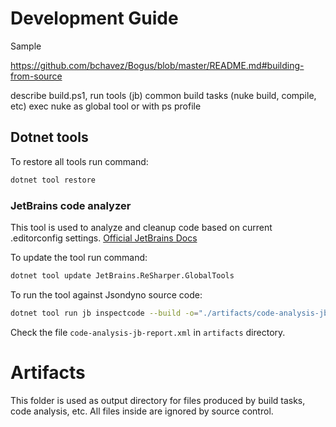 # Development Guide

Sample

https://github.com/bchavez/Bogus/blob/master/README.md#building-from-source



describe build.ps1, run tools (jb)
common build tasks (nuke build, compile, etc)
exec nuke as global tool or with ps profile

## Dotnet tools

To restore all tools run command:

```sh
dotnet tool restore
```

### JetBrains code analyzer

This tool is used to analyze and cleanup code based on current .editorconfig settings. [Official JetBrains Docs](https://www.jetbrains.com/help/resharper/ReSharper_Command_Line_Tools.html)

To update the tool run command:

```sh
dotnet tool update JetBrains.ReSharper.GlobalTools
```

To run the tool against Jsondyno source code:

```sh
dotnet tool run jb inspectcode --build -o="./artifacts/code-analysis-jb-report.xml" ./src/Jsondyno/Jsondyno.csproj
```

Check the file `code-analysis-jb-report.xml` in `artifacts` directory.


# Artifacts

This folder is used as output directory for files produced by build tasks, code analysis, etc.
All files inside are ignored by source control.


